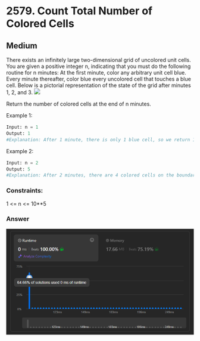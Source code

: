 # 2579. Count Total Number of Colored Cells
## Medium

There exists an infinitely large two-dimensional grid of uncolored unit cells. You are given a positive integer n, indicating that you must do the following routine for n minutes:
At the first minute, color any arbitrary unit cell blue.
Every minute thereafter, color blue every uncolored cell that touches a blue cell.
Below is a pictorial representation of the state of the grid after minutes 1, 2, and 3.
<img src="https://assets.leetcode.com/uploads/2023/01/10/example-copy-2.png">

Return the number of colored cells at the end of n minutes.

Example 1:
```python
Input: n = 1
Output: 1
#Explanation: After 1 minute, there is only 1 blue cell, so we return 1.

```
Example 2:
```python
Input: n = 2
Output: 5
#Explanation: After 2 minutes, there are 4 colored cells on the boundary and 1 in the center, so we return 5.
```

### Constraints:

1 <= n <= 10**5

### Answer
![Математическое решение](../result_img/img2579.png)
